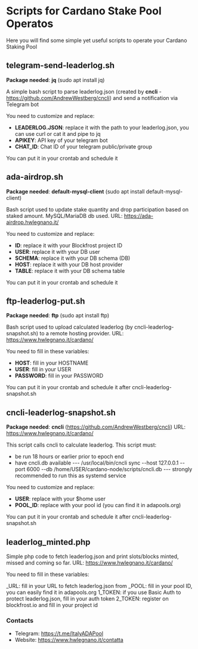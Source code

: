 # Scripts for Cardano Stake Pool Operatos

Here you will find some simple yet useful scripts to operate your Cardano Staking Pool

## telegram-send-leaderlog.sh
**Package needed**: **jq** (sudo apt install jq)

A simple bash script to parse leaderlog.json (created by **cncli** - https://github.com/AndrewWestberg/cncli) and send a notification via Telegram bot

You need to customize and replace:

* **LEADERLOG.JSON**: replace it with the path to your leaderlog.json, you can use curl or cat it and pipe to jq
* **APIKEY**: API key of your telegram bot
* **CHAT_ID**: Chat ID of your telegram public/private group

You can put it in your crontab and schedule it

## ada-airdrop.sh
**Package needed**: **default-mysql-client** (sudo apt install default-mysql-client)

Bash script used to update stake quantity and drop participation based on staked amount. MySQL/MariaDB db used.
URL: https://ada-airdrop.hwlegnano.it/

You need to customize and replace:

* **ID**: replace it with your Blockfrost project ID
* **USER**: replace it with your DB user
* **SCHEMA**: replace it with your DB schema (DB)
* **HOST**: replace it with your DB host provider
* **TABLE**: replace it with your DB schema table

You can put it in your crontab and schedule it

## ftp-leaderlog-put.sh
**Package needed**: **ftp** (sudo apt install ftp)

Bash script used to upload calculated leaderlog (by cncli-leaderlog-snapshot.sh) to a remote hosting provider.
URL: https://www.hwlegnano.it/cardano/

You need to fill in these variables:

* **HOST**: fill in your HOSTNAME
* **USER**: fill in your USER
* **PASSWORD**: fill in your PASSWORD 

You can put it in your crontab and schedule it after cncli-leaderlog-snapshot.sh

## cncli-leaderlog-snapshot.sh
**Package needed**: **cncli** (https://github.com/AndrewWestberg/cncli)
URL: https://www.hwlegnano.it/cardano/

This script calls cncli to calculate leaderlog.
This script must:

* be run 18 hours or earlier prior to epoch end
* have cncli.db available --- /usr/local/bin/cncli sync --host 127.0.0.1 --port 6000 --db /home/USER/cardano-node/scripts/cncli.db --- strongly recommended to run this as systemd service

You need to customize and replace:

* **USER**: replace with your $home user
* **POOL_ID**: replace with your pool id (you can find it in adapools.org)

You can put it in your crontab and schedule it after cncli-leaderlog-snapshot.sh

## leaderlog_minted.php

Simple php code to fetch leaderlog.json and print slots/blocks minted, missed and coming so far.
URL: https://www.hwlegnano.it/cardano/

You need to fill in these variables:

\_URL: fill in your URL to fetch leaderlog.json from
\_POOL: fill in your pool ID, you can easily find it in adapools.org
1_TOKEN: if you use Basic Auth to protect leaderlog.json, fill in your auth token
2_TOKEN: register on blockfrost.io and fill in your project id

### Contacts

* Telegram: https://t.me/ItalyADAPool
* Website: https://www.hwlegnano.it/contatta
